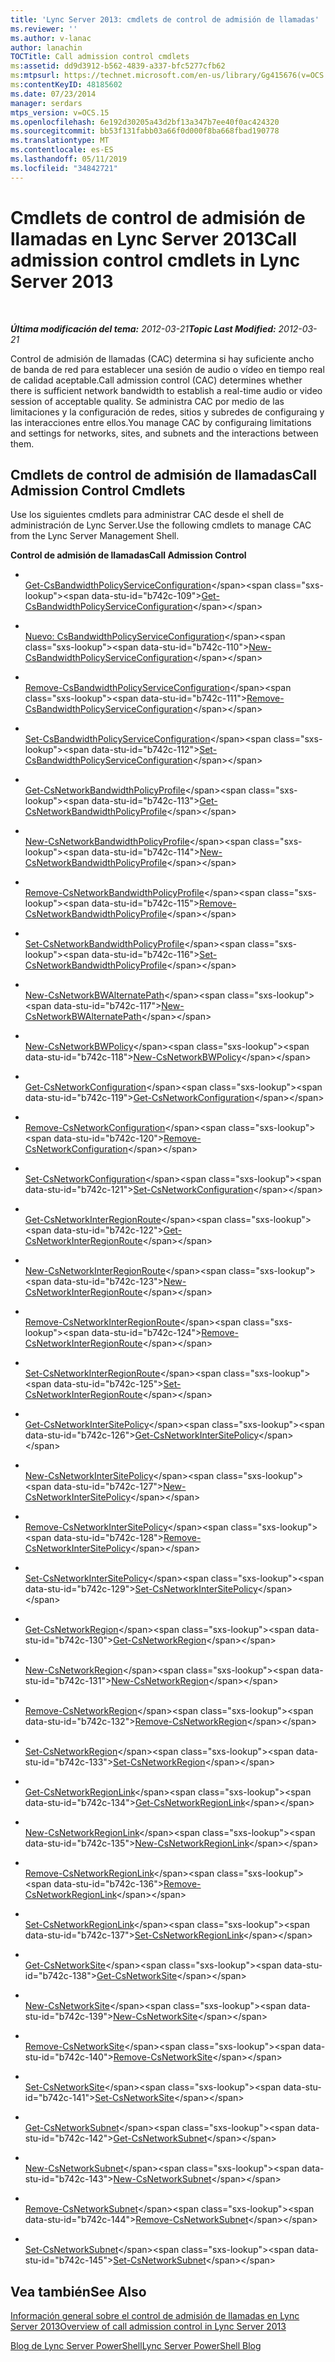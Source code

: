 ```yaml
---
title: 'Lync Server 2013: cmdlets de control de admisión de llamadas'
ms.reviewer: ''
ms.author: v-lanac
author: lanachin
TOCTitle: Call admission control cmdlets
ms:assetid: dd9d3912-b562-4839-a337-bfc5277cfb62
ms:mtpsurl: https://technet.microsoft.com/en-us/library/Gg415676(v=OCS.15)
ms:contentKeyID: 48185602
ms.date: 07/23/2014
manager: serdars
mtps_version: v=OCS.15
ms.openlocfilehash: 6e192d30205a43d2bf13a347b7ee40f0ac424320
ms.sourcegitcommit: bb53f131fabb03a66f0d000f8ba668fbad190778
ms.translationtype: MT
ms.contentlocale: es-ES
ms.lasthandoff: 05/11/2019
ms.locfileid: "34842721"
---
```

<div data-xmlns="http://www.w3.org/1999/xhtml">

<div class="topic" data-xmlns="http://www.w3.org/1999/xhtml" data-msxsl="urn:schemas-microsoft-com:xslt" data-cs="http://msdn.microsoft.com/en-us/">

<div data-asp="http://msdn2.microsoft.com/asp">

# <a name="call-admission-control-cmdlets-in-lync-server-2013"></a><span data-ttu-id="b742c-102">Cmdlets de control de admisión de llamadas en Lync Server 2013</span><span class="sxs-lookup"><span data-stu-id="b742c-102">Call admission control cmdlets in Lync Server 2013</span></span>

</div>

<div id="mainSection">

<div id="mainBody">

<span> </span>

<span data-ttu-id="b742c-103">_**Última modificación del tema:** 2012-03-21_</span><span class="sxs-lookup"><span data-stu-id="b742c-103">_**Topic Last Modified:** 2012-03-21_</span></span>

<span data-ttu-id="b742c-104">Control de admisión de llamadas (CAC) determina si hay suficiente ancho de banda de red para establecer una sesión de audio o vídeo en tiempo real de calidad aceptable.</span><span class="sxs-lookup"><span data-stu-id="b742c-104">Call admission control (CAC) determines whether there is sufficient network bandwidth to establish a real-time audio or video session of acceptable quality.</span></span> <span data-ttu-id="b742c-105">Se administra CAC por medio de las limitaciones y la configuración de redes, sitios y subredes de configuraing y las interacciones entre ellos.</span><span class="sxs-lookup"><span data-stu-id="b742c-105">You manage CAC by configuraing limitations and settings for networks, sites, and subnets and the interactions between them.</span></span>

<div>

## <a name="call-admission-control-cmdlets"></a><span data-ttu-id="b742c-106">Cmdlets de control de admisión de llamadas</span><span class="sxs-lookup"><span data-stu-id="b742c-106">Call Admission Control Cmdlets</span></span>

<span data-ttu-id="b742c-107">Use los siguientes cmdlets para administrar CAC desde el shell de administración de Lync Server.</span><span class="sxs-lookup"><span data-stu-id="b742c-107">Use the following cmdlets to manage CAC from the Lync Server Management Shell.</span></span>

<span data-ttu-id="b742c-108">**Control de admisión de llamadas**</span><span class="sxs-lookup"><span data-stu-id="b742c-108">**Call Admission Control**</span></span>

  - <span></span>  
    <span data-ttu-id="b742c-109">[Get-CsBandwidthPolicyServiceConfiguration](https://technet.microsoft.com/en-us/library/Gg412727(v=OCS.15))</span><span class="sxs-lookup"><span data-stu-id="b742c-109">[Get-CsBandwidthPolicyServiceConfiguration](https://technet.microsoft.com/en-us/library/Gg412727(v=OCS.15))</span></span>

  - <span></span>  
    <span data-ttu-id="b742c-110">[Nuevo: CsBandwidthPolicyServiceConfiguration](https://technet.microsoft.com/en-us/library/Gg398175(v=OCS.15))</span><span class="sxs-lookup"><span data-stu-id="b742c-110">[New-CsBandwidthPolicyServiceConfiguration](https://technet.microsoft.com/en-us/library/Gg398175(v=OCS.15))</span></span>

  - <span></span>  
    <span data-ttu-id="b742c-111">[Remove-CsBandwidthPolicyServiceConfiguration](https://technet.microsoft.com/en-us/library/Gg398877(v=OCS.15))</span><span class="sxs-lookup"><span data-stu-id="b742c-111">[Remove-CsBandwidthPolicyServiceConfiguration](https://technet.microsoft.com/en-us/library/Gg398877(v=OCS.15))</span></span>

  - <span></span>  
    <span data-ttu-id="b742c-112">[Set-CsBandwidthPolicyServiceConfiguration](https://technet.microsoft.com/en-us/library/Gg412863(v=OCS.15))</span><span class="sxs-lookup"><span data-stu-id="b742c-112">[Set-CsBandwidthPolicyServiceConfiguration](https://technet.microsoft.com/en-us/library/Gg412863(v=OCS.15))</span></span>

<!-- end list -->

  - <span></span>  
    <span data-ttu-id="b742c-113">[Get-CsNetworkBandwidthPolicyProfile](https://technet.microsoft.com/en-us/library/Gg425815(v=OCS.15))</span><span class="sxs-lookup"><span data-stu-id="b742c-113">[Get-CsNetworkBandwidthPolicyProfile](https://technet.microsoft.com/en-us/library/Gg425815(v=OCS.15))</span></span>

  - <span></span>  
    <span data-ttu-id="b742c-114">[New-CsNetworkBandwidthPolicyProfile](https://technet.microsoft.com/en-us/library/Gg398675(v=OCS.15))</span><span class="sxs-lookup"><span data-stu-id="b742c-114">[New-CsNetworkBandwidthPolicyProfile](https://technet.microsoft.com/en-us/library/Gg398675(v=OCS.15))</span></span>

  - <span></span>  
    <span data-ttu-id="b742c-115">[Remove-CsNetworkBandwidthPolicyProfile](https://technet.microsoft.com/en-us/library/Gg398609(v=OCS.15))</span><span class="sxs-lookup"><span data-stu-id="b742c-115">[Remove-CsNetworkBandwidthPolicyProfile](https://technet.microsoft.com/en-us/library/Gg398609(v=OCS.15))</span></span>

  - <span></span>  
    <span data-ttu-id="b742c-116">[Set-CsNetworkBandwidthPolicyProfile](https://technet.microsoft.com/en-us/library/Gg398338(v=OCS.15))</span><span class="sxs-lookup"><span data-stu-id="b742c-116">[Set-CsNetworkBandwidthPolicyProfile](https://technet.microsoft.com/en-us/library/Gg398338(v=OCS.15))</span></span>

<!-- end list -->

  - <span></span>  
    <span data-ttu-id="b742c-117">[New-CsNetworkBWAlternatePath](https://technet.microsoft.com/en-us/library/Gg398732(v=OCS.15))</span><span class="sxs-lookup"><span data-stu-id="b742c-117">[New-CsNetworkBWAlternatePath](https://technet.microsoft.com/en-us/library/Gg398732(v=OCS.15))</span></span>

<!-- end list -->

  - <span></span>  
    <span data-ttu-id="b742c-118">[New-CsNetworkBWPolicy](https://technet.microsoft.com/en-us/library/Gg412916(v=OCS.15))</span><span class="sxs-lookup"><span data-stu-id="b742c-118">[New-CsNetworkBWPolicy](https://technet.microsoft.com/en-us/library/Gg412916(v=OCS.15))</span></span>

<!-- end list -->

  - <span></span>  
    <span data-ttu-id="b742c-119">[Get-CsNetworkConfiguration](https://technet.microsoft.com/en-us/library/Gg398140(v=OCS.15))</span><span class="sxs-lookup"><span data-stu-id="b742c-119">[Get-CsNetworkConfiguration](https://technet.microsoft.com/en-us/library/Gg398140(v=OCS.15))</span></span>

  - <span></span>  
    <span data-ttu-id="b742c-120">[Remove-CsNetworkConfiguration](https://technet.microsoft.com/en-us/library/Gg398938(v=OCS.15))</span><span class="sxs-lookup"><span data-stu-id="b742c-120">[Remove-CsNetworkConfiguration](https://technet.microsoft.com/en-us/library/Gg398938(v=OCS.15))</span></span>

  - <span></span>  
    <span data-ttu-id="b742c-121">[Set-CsNetworkConfiguration](https://technet.microsoft.com/en-us/library/Gg398927(v=OCS.15))</span><span class="sxs-lookup"><span data-stu-id="b742c-121">[Set-CsNetworkConfiguration](https://technet.microsoft.com/en-us/library/Gg398927(v=OCS.15))</span></span>

<!-- end list -->

  - <span></span>  
    <span data-ttu-id="b742c-122">[Get-CsNetworkInterRegionRoute](https://technet.microsoft.com/en-us/library/Gg425817(v=OCS.15))</span><span class="sxs-lookup"><span data-stu-id="b742c-122">[Get-CsNetworkInterRegionRoute](https://technet.microsoft.com/en-us/library/Gg425817(v=OCS.15))</span></span>

  - <span></span>  
    <span data-ttu-id="b742c-123">[New-CsNetworkInterRegionRoute](https://technet.microsoft.com/en-us/library/Gg398779(v=OCS.15))</span><span class="sxs-lookup"><span data-stu-id="b742c-123">[New-CsNetworkInterRegionRoute](https://technet.microsoft.com/en-us/library/Gg398779(v=OCS.15))</span></span>

  - <span></span>  
    <span data-ttu-id="b742c-124">[Remove-CsNetworkInterRegionRoute](https://technet.microsoft.com/en-us/library/Gg398743(v=OCS.15))</span><span class="sxs-lookup"><span data-stu-id="b742c-124">[Remove-CsNetworkInterRegionRoute](https://technet.microsoft.com/en-us/library/Gg398743(v=OCS.15))</span></span>

  - <span></span>  
    <span data-ttu-id="b742c-125">[Set-CsNetworkInterRegionRoute](https://technet.microsoft.com/en-us/library/Gg398410(v=OCS.15))</span><span class="sxs-lookup"><span data-stu-id="b742c-125">[Set-CsNetworkInterRegionRoute](https://technet.microsoft.com/en-us/library/Gg398410(v=OCS.15))</span></span>

<!-- end list -->

  - <span></span>  
    <span data-ttu-id="b742c-126">[Get-CsNetworkInterSitePolicy](https://technet.microsoft.com/en-us/library/Gg412769(v=OCS.15))</span><span class="sxs-lookup"><span data-stu-id="b742c-126">[Get-CsNetworkInterSitePolicy](https://technet.microsoft.com/en-us/library/Gg412769(v=OCS.15))</span></span>

  - <span></span>  
    <span data-ttu-id="b742c-127">[New-CsNetworkInterSitePolicy](https://technet.microsoft.com/en-us/library/Gg398994(v=OCS.15))</span><span class="sxs-lookup"><span data-stu-id="b742c-127">[New-CsNetworkInterSitePolicy](https://technet.microsoft.com/en-us/library/Gg398994(v=OCS.15))</span></span>

  - <span></span>  
    <span data-ttu-id="b742c-128">[Remove-CsNetworkInterSitePolicy](https://technet.microsoft.com/en-us/library/Gg398963(v=OCS.15))</span><span class="sxs-lookup"><span data-stu-id="b742c-128">[Remove-CsNetworkInterSitePolicy](https://technet.microsoft.com/en-us/library/Gg398963(v=OCS.15))</span></span>

  - <span></span>  
    <span data-ttu-id="b742c-129">[Set-CsNetworkInterSitePolicy](https://technet.microsoft.com/en-us/library/Gg398772(v=OCS.15))</span><span class="sxs-lookup"><span data-stu-id="b742c-129">[Set-CsNetworkInterSitePolicy](https://technet.microsoft.com/en-us/library/Gg398772(v=OCS.15))</span></span>

<!-- end list -->

  - <span></span>  
    <span data-ttu-id="b742c-130">[Get-CsNetworkRegion](https://technet.microsoft.com/en-us/library/Gg398406(v=OCS.15))</span><span class="sxs-lookup"><span data-stu-id="b742c-130">[Get-CsNetworkRegion](https://technet.microsoft.com/en-us/library/Gg398406(v=OCS.15))</span></span>

  - <span></span>  
    <span data-ttu-id="b742c-131">[New-CsNetworkRegion](https://technet.microsoft.com/en-us/library/Gg425829(v=OCS.15))</span><span class="sxs-lookup"><span data-stu-id="b742c-131">[New-CsNetworkRegion](https://technet.microsoft.com/en-us/library/Gg425829(v=OCS.15))</span></span>

  - <span></span>  
    <span data-ttu-id="b742c-132">[Remove-CsNetworkRegion](https://technet.microsoft.com/en-us/library/Gg398466(v=OCS.15))</span><span class="sxs-lookup"><span data-stu-id="b742c-132">[Remove-CsNetworkRegion](https://technet.microsoft.com/en-us/library/Gg398466(v=OCS.15))</span></span>

  - <span></span>  
    <span data-ttu-id="b742c-133">[Set-CsNetworkRegion](https://technet.microsoft.com/en-us/library/Gg413089(v=OCS.15))</span><span class="sxs-lookup"><span data-stu-id="b742c-133">[Set-CsNetworkRegion](https://technet.microsoft.com/en-us/library/Gg413089(v=OCS.15))</span></span>

<!-- end list -->

  - <span></span>  
    <span data-ttu-id="b742c-134">[Get-CsNetworkRegionLink](https://technet.microsoft.com/en-us/library/Gg398972(v=OCS.15))</span><span class="sxs-lookup"><span data-stu-id="b742c-134">[Get-CsNetworkRegionLink](https://technet.microsoft.com/en-us/library/Gg398972(v=OCS.15))</span></span>

  - <span></span>  
    <span data-ttu-id="b742c-135">[New-CsNetworkRegionLink](https://technet.microsoft.com/en-us/library/Gg398437(v=OCS.15))</span><span class="sxs-lookup"><span data-stu-id="b742c-135">[New-CsNetworkRegionLink](https://technet.microsoft.com/en-us/library/Gg398437(v=OCS.15))</span></span>

  - <span></span>  
    <span data-ttu-id="b742c-136">[Remove-CsNetworkRegionLink](https://technet.microsoft.com/en-us/library/Gg413012(v=OCS.15))</span><span class="sxs-lookup"><span data-stu-id="b742c-136">[Remove-CsNetworkRegionLink](https://technet.microsoft.com/en-us/library/Gg413012(v=OCS.15))</span></span>

  - <span></span>  
    <span data-ttu-id="b742c-137">[Set-CsNetworkRegionLink](https://technet.microsoft.com/en-us/library/Gg412867(v=OCS.15))</span><span class="sxs-lookup"><span data-stu-id="b742c-137">[Set-CsNetworkRegionLink](https://technet.microsoft.com/en-us/library/Gg412867(v=OCS.15))</span></span>

<!-- end list -->

  - <span></span>  
    <span data-ttu-id="b742c-138">[Get-CsNetworkSite](https://technet.microsoft.com/en-us/library/Gg398766(v=OCS.15))</span><span class="sxs-lookup"><span data-stu-id="b742c-138">[Get-CsNetworkSite](https://technet.microsoft.com/en-us/library/Gg398766(v=OCS.15))</span></span>

  - <span></span>  
    <span data-ttu-id="b742c-139">[New-CsNetworkSite](https://technet.microsoft.com/en-us/library/Gg398365(v=OCS.15))</span><span class="sxs-lookup"><span data-stu-id="b742c-139">[New-CsNetworkSite](https://technet.microsoft.com/en-us/library/Gg398365(v=OCS.15))</span></span>

  - <span></span>  
    <span data-ttu-id="b742c-140">[Remove-CsNetworkSite](https://technet.microsoft.com/en-us/library/Gg398135(v=OCS.15))</span><span class="sxs-lookup"><span data-stu-id="b742c-140">[Remove-CsNetworkSite](https://technet.microsoft.com/en-us/library/Gg398135(v=OCS.15))</span></span>

  - <span></span>  
    <span data-ttu-id="b742c-141">[Set-CsNetworkSite](https://technet.microsoft.com/en-us/library/Gg398295(v=OCS.15))</span><span class="sxs-lookup"><span data-stu-id="b742c-141">[Set-CsNetworkSite](https://technet.microsoft.com/en-us/library/Gg398295(v=OCS.15))</span></span>

<!-- end list -->

  - <span></span>  
    <span data-ttu-id="b742c-142">[Get-CsNetworkSubnet](https://technet.microsoft.com/en-us/library/Gg412825(v=OCS.15))</span><span class="sxs-lookup"><span data-stu-id="b742c-142">[Get-CsNetworkSubnet](https://technet.microsoft.com/en-us/library/Gg412825(v=OCS.15))</span></span>

  - <span></span>  
    <span data-ttu-id="b742c-143">[New-CsNetworkSubnet](https://technet.microsoft.com/en-us/library/Gg398226(v=OCS.15))</span><span class="sxs-lookup"><span data-stu-id="b742c-143">[New-CsNetworkSubnet](https://technet.microsoft.com/en-us/library/Gg398226(v=OCS.15))</span></span>

  - <span></span>  
    <span data-ttu-id="b742c-144">[Remove-CsNetworkSubnet](https://technet.microsoft.com/en-us/library/Gg425726(v=OCS.15))</span><span class="sxs-lookup"><span data-stu-id="b742c-144">[Remove-CsNetworkSubnet](https://technet.microsoft.com/en-us/library/Gg425726(v=OCS.15))</span></span>

  - <span></span>  
    <span data-ttu-id="b742c-145">[Set-CsNetworkSubnet](https://technet.microsoft.com/en-us/library/Gg412739(v=OCS.15))</span><span class="sxs-lookup"><span data-stu-id="b742c-145">[Set-CsNetworkSubnet](https://technet.microsoft.com/en-us/library/Gg412739(v=OCS.15))</span></span>

</div>

<div>

## <a name="see-also"></a><span data-ttu-id="b742c-146">Vea también</span><span class="sxs-lookup"><span data-stu-id="b742c-146">See Also</span></span>


[<span data-ttu-id="b742c-147">Información general sobre el control de admisión de llamadas en Lync Server 2013</span><span class="sxs-lookup"><span data-stu-id="b742c-147">Overview of call admission control in Lync Server 2013</span></span>](lync-server-2013-overview-of-call-admission-control.md)  


[<span data-ttu-id="b742c-148">Blog de Lync Server PowerShell</span><span class="sxs-lookup"><span data-stu-id="b742c-148">Lync Server PowerShell Blog</span></span>](http://go.microsoft.com/fwlink/p/?linkid=203150)  
  

</div>

</div>

<span> </span>

</div>

</div>

</div>

